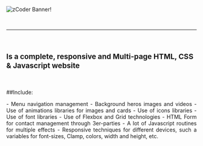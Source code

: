 ![zCoder Banner!](assets/css/img/miBanner.png)

<br>

---

<br>

### <div style="text-align:center color:#ff4c00"><h3>Is a complete, responsive and Multi-page HTML, CSS & Javascript website</h3></div>

<br>

##Include:
<br>

<p style="text-align:justify; font-size:12x">
- Menu navigation management
- Background heros images and videos
- Use of animations libraries for images and cards
- Use of icons libraries
- Use of font libraries
- Use of Flexbox and Grid technologies
- HTML Form for contact management through 3er-parties
- A lot of Javascript routines for multiple effects
- Responsive techniques for different devices, such a variables for font-sizes, Clamp, colors, width and height, etc.
</p>
